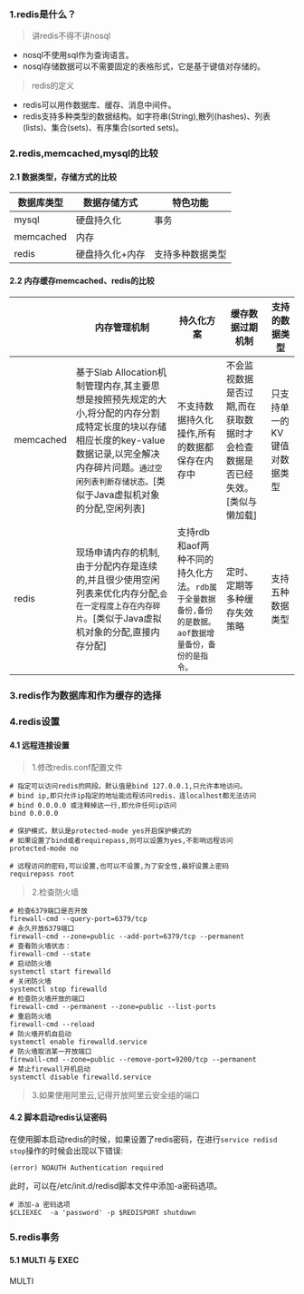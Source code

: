 ### 1.redis是什么？

> 讲redis不得不讲nosql

* nosql不使用sql作为查询语言。
* nosql存储数据可以不需要固定的表格形式，它是基于键值对存储的。

>redis的定义

* redis可以用作数据库、缓存、消息中间件。
* redis支持多种类型的数据结构。如字符串(String),散列(hashes)、列表(lists)、集合(sets)、有序集合(sorted sets)。

### 2.redis,memcached,mysql的比较

#### 2.1 数据类型，存储方式的比较

| 数据库类型 | 数据存储方式    | 特色功能         |
| ---------- | --------------- | ---------------- |
| mysql      | 硬盘持久化      | 事务             |
| memcached  | 内存            |                  |
| redis      | 硬盘持久化+内存 | 支持多种数据类型 |

#### 2.2 内存缓存memcached、redis的比较

|           | 内存管理机制                                                 | 持久化方案                                                   | 缓存数据过期机制                                             | 支持的数据类型               |
| --------- | ------------------------------------------------------------ | ------------------------------------------------------------ | ------------------------------------------------------------ | ---------------------------- |
| memcached | 基于Slab Allocation机制管理内存,其主要思想是按照预先规定的大小,将分配的内存分割成特定长度的块以存储相应长度的key-value数据记录,以完全解决内存碎片问题。`通过空闲列表判断存储状态。`[类似于Java虚拟机对象的分配,空闲列表] | 不支持数据持久化操作,所有的数据都保存在内存中                | 不会监视数据是否过期,而在获取数据时才会检查数据是否已经失效。[类似与懒加载] | 只支持单一的KV键值对数据类型 |
| redis     | 现场申请内存的机制,由于分配内存是连续的,并且很少使用空闲列表来优化内存分配,`会在一定程度上存在内存碎片`。[类似于Java虚拟机对象的分配,直接内存分配] | 支持rdb和aof两种不同的持久化方法。`rdb属于全量数据备份,备份的是数据。aof数据增量备份，备份的是指令。` | 定时、定期等多种缓存失效策略                                 | 支持五种数据类型             |



### 3.redis作为数据库和作为缓存的选择





### 4.redis设置

#### 4.1 远程连接设置

> 1.修改redis.conf配置文件

```shell
# 指定可以访问redis的网段。默认值是bind 127.0.0.1,只允许本地访问。
# bind ip,即只允许ip指定的地址能远程访问redis，连localhost都无法访问
# bind 0.0.0.0 或注释掉这一行,即允许任何ip访问
bind 0.0.0.0

# 保护模式，默认是protected-mode yes开启保护模式的
# 如果设置了bind或者requirepass,则可以设置为yes,不影响远程访问
protected-mode no

# 远程访问的密码,可以设置,也可以不设置,为了安全性,最好设置上密码
requirepass root
```

> 2.检查防火墙

```shell
# 检查6379端口是否开放
firewall-cmd --query-port=6379/tcp
# 永久开放6379端口
firewall-cmd --zone=public --add-port=6379/tcp --permanent
# 查看防火墙状态：
firewall-cmd --state 
# 启动防火墙
systemctl start firewalld
# 关闭防火墙
systemctl stop firewalld
# 检查防火墙开放的端口
firewall-cmd --permanent --zone=public --list-ports
# 重启防火墙
firewall-cmd --reload
# 防火墙开机自启动
systemctl enable firewalld.service
# 防火墙取消某一开放端口
firewall-cmd --zone=public --remove-port=9200/tcp --permanent
# 禁止firewall开机启动
systemctl disable firewalld.service 
```

> 3.如果使用阿里云,记得开放阿里云安全组的端口



#### 4.2 脚本启动redis认证密码

在使用脚本启动redis的时候，如果设置了redis密码，在进行`service redisd stop`操作的时候会出现以下错误:

```shell
(error) NOAUTH Authentication required
```

此时，可以在/etc/init.d/redisd脚本文件中添加-a密码选项。

```shell
# 添加-a 密码选项
$CLIEXEC  -a 'password' -p $REDISPORT shutdown
```



### 5.redis事务

#### 5.1 MULTI 与 EXEC

MULTI